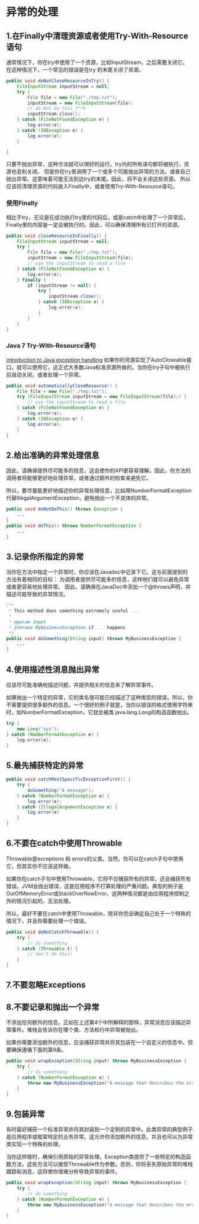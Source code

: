 # 异常的处理

## 1.在Finally中清理资源或者使用Try-With-Resource语句

通常情况下，你在try中使用了一个资源，比如InputStream，之后需要关闭它。在这种情况下，一个常见的错误是在try
的末尾关闭了资源。

```java
public void doNotCloseResourceInTry() {
    FileInputStream inputStream = null;
    try {
        File file = new File("./tmp.txt");
        inputStream = new FileInputStream(file);
        // do Not do this f**k
        inputStream.close();
    } catch (FileNotFoundException e) {
        log.error(e);
    } catch (IOException e) {
        log.error(e);
    }

}
```

只要不抛出异常，这种方法就可以很好的运行。try内的所有语句都将被执行，资源也会别关闭。
但是你在try里调用了一个或多个可能抛出异常的方法，或者自己抛出异常。这意味着可能无法到达try的末尾。因此，将不会关闭这些资源。
所以应该将清理资源的代码放入Finally中，或者使用Try-With-Resource语句。

### 使用Finally

相比于try，无论是在成功执行try里的代码后，或是catch中处理了一个异常后，Finally里的内容是一定会被执行的。因此，可以确保清理所有已打开的资源。

```java
public void closeResourceInFinally() {
    FileInputStream inputStream = null;
    try {
        File file = new File("./tmp.txt");
        inputStream = new FileInputStream(file);
        // use the inputStream to read a file
    } catch (FileNotFoundException e) {
        log.error(e);
    } finally {
        if (inputStream != null) {
            try {
                inputStream.close();
            } catch (IOException e) {
                log.error(e);
            }
        }
    }
}
```

### Java 7 Try-With-Resource语句

[introduction to Java exception handling](https://stackify.com/specify-handle-exceptions-java/#tryWithResource)
如果你的资源实现了AutoCloseable接口，就可以使用它，这正式大多数Java标准资源所做的。当你在try子句中被执行后自动关闭，或者处理一个异常。

```java
public void automaticallyCloseResource() {
    File file = new File("./tmp.txt");
    try (FileInputStream inputStream = new FileInputStream(file);) {
        // use the inputStream to read a file
    } catch (FileNotFoundException e) {
        log.error(e);
    } catch (IOException e) {
        log.error(e);
    }
}
```

## 2.给出准确的异常处理信息

因此，请确保提供尽可能多的信息，这会使你的API更容易理解。因此，你方法的调用者将能够更好地处理异常，或者通过额外的检查来避免它。

所以，要尽量能更好地描述你的异常处理信息，比如用NumberFormatException代替IllegalArgumentException，避免抛出一个不具体的异常。

```java
public void doNotDoThis() throws Exception {
    ...
}
public void doThis() throws NumberFormatException {
    ...
}
```

## 3.记录你所指定的异常

当你在方法中指定一个异常时，你应该在Javadoc中记录下它。这与前面提到的方法有着相同的目标：
为调用者提供尽可能多的信息，这样他们就可以避免异常或者更容易地处理异常。
因此，请确保在JavaDoc中添加一个@throws声明，并描述可能导致的异常情况。

```java
/**
 * This method does something extremely useful ...
 *
 * @param input
 * @throws MyBusinessException if ... happens
 */
public void doSomething(String input) throws MyBusinessException {
    ...
}
```

## 4.使用描述性消息抛出异常

应该尽可能准确地描述问题，并提供相关的信息来了解异常事件。

如果抛出一个特定的异常，它的类名很可能已经描述了这种类型的错误。所以，你不需要提供很多额外的信息。一个很好的例子就是，当你以错误的格式使用字符串时，如NumberFormatException，它就会被类 java.lang.Long的构造函数抛出。

```java
try {
    new Long("xyz");
} catch (NumberFormatException e) {
    log.error(e);
}
```

## 5.最先捕获特定的异常

```java
public void catchMostSpecificExceptionFirst() {
    try {
        doSomething("A message");
    } catch (NumberFormatException e) {
        log.error(e);
    } catch (IllegalArgumentException e) {
        log.error(e)
    }
}
```

## 6.不要在catch中使用Throwable

Throwable是exceptions 和 errors的父类。当然，你可以在catch子句中使用它，但其实你不应该这样做。

如果你在catch子句中使用Throwable，它将不仅捕获所有的异常，还会捕获所有错误。JVM会抛出错误，这是应用程序不打算处理的严重问题。典型的例子是OutOfMemoryError或StackOverflowError。这两种情况都是由应用程序控制之外的情况引起的，无法处理。

所以，最好不要在catch中使用Throwable，除非你完全确定自己处于一个特殊的情况下，并且你需要处理一个错误。

```java
public void doNotCatchThrowable() {
    try {
        // do something
    } catch (Throwable t) {
        // don't do this!
    }
}
```

## 7.不要忽略Exceptions

## 8.不要记录和抛出一个异常

不添加任何额外的信息。正如在上述第4个中所解释的那样，异常消息应该描述异常事件。堆栈会告诉你在哪个类、方法和行中异常被抛出。

如果你需要添加额外的信息，应该捕获异常并将其包装在一个自定义的信息中。但要确保遵循下面的第9条。

```java
public void wrapException(String input) throws MyBusinessException {
    try {
        // do something
    } catch (NumberFormatException e) {
        throw new MyBusinessException("A message that describes the error.", e);
    }
}
```

## 9.包装异常

有时最好捕获一个标准异常并将其封装到一个定制的异常中。此类异常的典型例子是应用程序或框架特定的业务异常。这允许你添加额外的信息，并且也可以为异常类实现一个特殊的处理。

当你这样做时，确保引用原始的异常处理。Exception类提供了一些特定的构造函数方法，这些方法可以接受Throwable作为参数。否则，你将丢失原始异常的堆栈跟踪和消息，这将使你很难分析导致异常的事件。

```java
public void wrapException(String input) throws MyBusinessException {
    try {
        // do something
    } catch (NumberFormatException e) {
        throw new MyBusinessException("A message that describes the error.", e);
    }
}
```